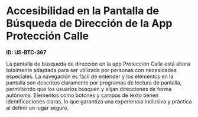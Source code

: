 # Accesibilidad en la Pantalla de Búsqueda de Dirección de la App Protección Calle

**ID: US-BTC-367**

La pantalla de búsqueda de dirección en la app Protección Calle está ahora totalmente adaptada para ser utilizada por personas con necesidades especiales. La navegación es fácil de entender y los elementos en la pantalla son descritos claramente por programas de lectura de pantalla, permitiendo que los usuarios busquen y elijan direcciones de forma autónoma. Elementos como botones y campos de texto tienen identificaciones claras, lo que garantiza una experiencia inclusiva y práctica al definir un lugar seguro.